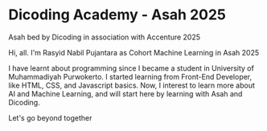 # Dicoding Academy - Asah 2025
Asah bed by Dicoding in association with Accenture 2025

Hi, all. I'm Rasyid Nabil Pujantara as Cohort Machine Learning in Asah 2025

I have learnt about programming since I became a student in University of Muhammadiyah Purwokerto. I started learning from Front-End Developer, like HTML, CSS, and Javascript basics. Now, I interest to learn more about AI and Machine Learning, and will start here by learning with Asah and Dicoding.

Let's go beyond together
